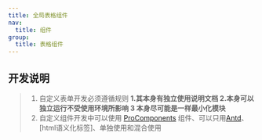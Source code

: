 ```yaml
---
title: 全局表格组件
nav:
  title: 组件
group:
  title: 表格组件
---
```



## 开发说明

> 1. 自定义表单开发必须遵循规则 **1.其本身有独立使用说明文档 2.本身可以独立运行不受使用环境所影响 3 本身尽可能是一样最小化模块**
> 2. 自定义组件开发中可以使用 [ProComponents](https://procomponents.ant.design/components/form) 组件、可以只用[Antd](https://ant.design/components/overview-cn/)、[html语义化标签]、单独使用和混合使用

